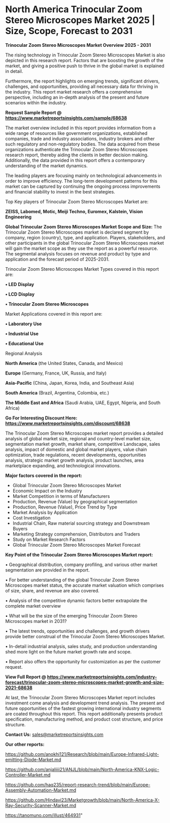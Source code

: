 # North America Trinocular Zoom Stereo Microscopes Market 2025 | Size, Scope, Forecast to 2031

<Strong> Trinocular Zoom Stereo Microscopes Market Overview 2025 - 2031</strong>

The rising technology in Trinocular Zoom Stereo Microscopes Market is also depicted in this research report. Factors that are boosting the growth of the market, and giving a positive push to thrive in the global market is explained in detail.

Furthermore, the report highlights on emerging trends, significant drivers, challenges, and opportunities, providing all necessary data for thriving in the industry. This report market research offers a comprehensive perspective, including an in-depth analysis of the present and future scenarios within the industry.

<strong>Request Sample Report @ <a href=https://www.marketreportsinsights.com/sample/68638>https://www.marketreportsinsights.com/sample/68638</a></strong>

The market overview included in this report provides information from a wide range of resources like government organizations, established companies, trade and industry associations, industry brokers and other such regulatory and non-regulatory bodies. The data acquired from these organizations authenticate the Trinocular Zoom Stereo Microscopes research report, thereby aiding the clients in better decision making. Additionally, the data provided in this report offers a contemporary understanding of the market dynamics.

The leading players are focusing mainly on technological advancements in order to improve efficiency. The long-term development patterns for this market can be captured by continuing the ongoing process improvements and financial stability to invest in the best strategies.

Top Key players of Trinocular Zoom Stereo Microscopes Market are:

<strong>ZEISS, Labomed, Motic, Meiji Techno, Euromex, Kalstein, Vision Engineering</strong>

<strong><b>Global Trinocular Zoom Stereo Microscopes Market Scope and Size:</b></strong>
The Trinocular Zoom Stereo Microscopes market is declared segment by company, region (country), type, and application. Players, stakeholders, and other participants in the global Trinocular Zoom Stereo Microscopes market will gain the market scope as they use the report as a powerful resource. The segmental analysis focuses on revenue and product by type and application and the forecast period of 2025-2031.

Trinocular Zoom Stereo Microscopes Market Types covered in this report are:

<strong>• LED Display

• LCD Display

• Trinocular Zoom Stereo Microscopes</strong>

Market Applications covered in this report are:

<strong>• Laboratory Use

• Industrial Use

• Educational Use</strong> 

Regional Analysis

<strong>North America</strong> (the United States, Canada, and Mexico)

<strong>Europe</strong> (Germany, France, UK, Russia, and Italy)

<strong>Asia-Pacific</strong> (China, Japan, Korea, India, and Southeast Asia)

<strong>South America</strong> (Brazil, Argentina, Colombia, etc.)

<strong>The Middle East and Africa</strong> (Saudi Arabia, UAE, Egypt, Nigeria, and South Africa)

<strong>Go For Interesting Discount Here: <a href=https://www.marketreportsinsights.com/discount/68638>https://www.marketreportsinsights.com/discount/68638</a></strong>

The Trinocular Zoom Stereo Microscopes market report provides a detailed analysis of global market size, regional and country-level market size, segmentation market growth, market share, competitive Landscape, sales analysis, impact of domestic and global market players, value chain optimization, trade regulations, recent developments, opportunities analysis, strategic market growth analysis, product launches, area marketplace expanding, and technological innovations.

<strong><b>Major factors covered in the report:</b></strong>
<ul>
  <li>Global Trinocular Zoom Stereo Microscopes Market </li>
  <li>Economic Impact on the Industry</li>
  <li>Market Competition in terms of Manufacturers</li>
  <li>Production, Revenue (Value) by geographical segmentation</li>
  <li>Production, Revenue (Value), Price Trend by Type</li>
  <li>Market Analysis by Application</li>
  <li>Cost Investigation</li>
  <li>Industrial Chain, Raw material sourcing strategy and Downstream Buyers</li>
  <li>Marketing Strategy comprehension, Distributors and Traders</li>
  <li>Study on Market Research Factors</li>
  <li>Global Trinocular Zoom Stereo Microscopes Market Forecast</li>
</ul>

<strong><b>Key Point of the Trinocular Zoom Stereo Microscopes Market report:</b></strong>

• Geographical distribution, company profiling, and various other market segmentation are provided in the report.

• For better understanding of the global Trinocular Zoom Stereo Microscopes market status, the accurate market valuation which comprises of size, share, and revenue are also covered.

• Analysis of the competitive dynamic factors better extrapolate the complete market overview

• What will be the size of the emerging Trinocular Zoom Stereo Microscopes market in 2031?

• The latest trends, opportunities and challenges, and growth drivers provide better construal of the Trinocular Zoom Stereo Microscopes Market.

• In-detail industrial analysis, sales study, and production understanding shed more light on the future market growth rate and scope.

• Report also offers the opportunity for customization as per the customer request.

<strong><b>View Full Report @ <a href=https://www.marketreportsinsights.com/industry-forecast/trinocular-zoom-stereo-microscopes-market-growth-and-size-2021-68638>https://www.marketreportsinsights.com/industry-forecast/trinocular-zoom-stereo-microscopes-market-growth-and-size-2021-68638</a></b></strong>


At last, the Trinocular Zoom Stereo Microscopes Market report includes investment come analysis and development trend analysis. The present and future opportunities of the fastest growing international industry segments are coated throughout this report. This report additionally presents product specification, manufacturing method, and product cost structure, and price structure.

<strong>Contact Us:</strong>
sales@marketreportsinsights.com

<strong>Our other reports:</strong>

<a href=https://github.com/anokhi121/Research/blob/main/Europe-Infrared-Light-emitting-Diode-Market.md>https://github.com/anokhi121/Research/blob/main/Europe-Infrared-Light-emitting-Diode-Market.md</a>

<a href=https://github.com/anjaliiii21/ANJL/blob/main/North-America-KNX-Logic-Controller-Market.md>https://github.com/anjaliiii21/ANJL/blob/main/North-America-KNX-Logic-Controller-Market.md</a>

<a href=https://github.com/haq235/report-research-trend/blob/main/Europe-Assembly-Automation-Market.md>https://github.com/haq235/report-research-trend/blob/main/Europe-Assembly-Automation-Market.md</a>

<a href=https://github.com/Hindavi23/Marketgrowth/blob/main/North-America-X-Ray-Security-Scanner-Market.md>https://github.com/Hindavi23/Marketgrowth/blob/main/North-America-X-Ray-Security-Scanner-Market.md</a>

<a href=https://tanomuno.com/illust/464931>https://tanomuno.com/illust/464931</a>"
